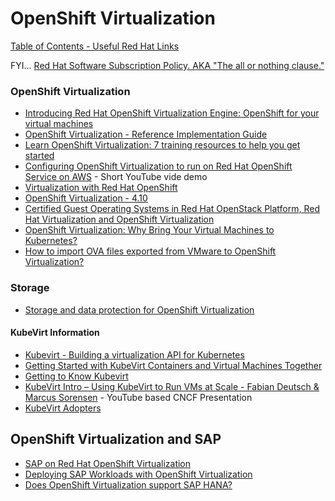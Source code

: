 # OpenShift Virtualization

[Table of Contents - Useful Red Hat Links](https://github.com/pslucas0212/UsefulRedHatLinks)

FYI... [Red Hat Software Subscription Policy.  AKA "The all or nothing clause."](https://github.com/pslucas0212/Red-Hat-Software-Subscription-Policy)

### OpenShift Virtualization
- [Introducing Red Hat OpenShift Virtualization Engine: OpenShift for your virtual machines](https://www.redhat.com/en/blog/introducing-red-hat-openshift-virtualization-engine)
- [OpenShift Virtualization - Reference Implementation Guide](https://access.redhat.com/articles/7067871)
- [Learn OpenShift Virtualization: 7 training resources to help you get started](https://www.redhat.com/en/blog/learn-openshift-virtualization)
- [Configuring OpenShift Virtualization to run on Red Hat OpenShift Service on AWS](https://www.youtube.com/watch?v=wBtY3tvjtIU) - Short YouTube vide demo
- [Virtualization with Red Hat OpenShift](https://www.redhat.com/en/technologies/cloud-computing/openshift/virtualization)
- [OpenShift Virtualization - 4.10](https://docs.openshift.com/container-platform/4.10/virt/about-virt.html)
- [Certified Guest Operating Systems in Red Hat OpenStack Platform, Red Hat Virtualization and OpenShift Virtualization](https://access.redhat.com/articles/973163)
- [OpenShift Virtualization: Why Bring Your Virtual Machines to Kubernetes?](https://cloud.redhat.com/blog/openshift-virtualization-why-bring-your-virtual-machines-to-kubernetes)
- [How to import OVA files exported from VMware to OpenShift Virtualization?](https://access.redhat.com/solutions/7016396)

### Storage
- [Storage and data protection for OpenShift Virtualization](https://developers.redhat.com/articles/2024/10/10/storage-data-protection-openshift-virtualization?source=sso)
  
#### KubeVirt Information
- [Kubevirt - Building a virtualization API for Kubernetes](https://github.com/kubevirt)
- [Getting Started with KubeVirt Containers and Virtual Machines Together](https://cloud.redhat.com/blog/getting-started-with-kubevirt)
- [Getting to Know Kubevirt](https://kubernetes.io/blog/2018/05/22/getting-to-know-kubevirt/)
- [KubeVirt Intro – Using KubeVirt to Run VMs at Scale - Fabian Deutsch & Marcus Sorensen]() - YouTube based CNCF Presentation
- [KubeVirt Adopters](https://github.com/kubevirt/kubevirt/blob/main/ADOPTERS.md)

## OpenShift Virtualization and SAP
- [SAP on Red Hat OpenShift Virtualization](https://www.redhat.com/en/blog/sap-red-hat-openshift-virtualization)
- [Deploying SAP Workloads with OpenShift Virtualization](https://access.redhat.com/articles/7048369)
- [Does OpenShift Virtualization support SAP HANA?](https://access.redhat.com/solutions/6996642)
